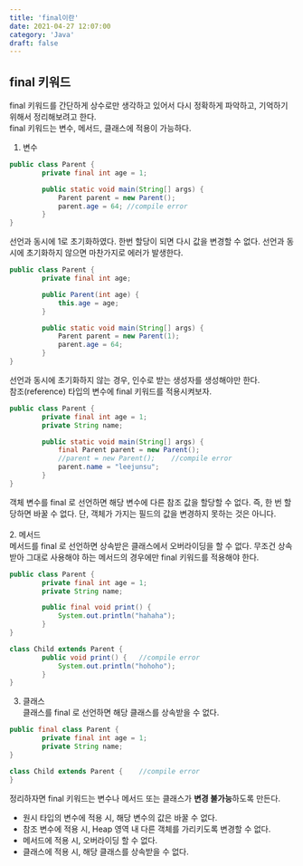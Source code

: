```yaml
---
title: 'final이란'
date: 2021-04-27 12:07:00
category: 'Java'
draft: false
---
```


## final 키워드
final 키워드를 간단하게 상수로만 생각하고 있어서 다시 정확하게 파악하고, 기억하기 위해서 정리해보려고 한다.  
final 키워드는 변수, 메서드, 클래스에 적용이 가능하다. 

1. 변수
```java
public class Parent {
        private final int age = 1;

        public static void main(String[] args) {
            Parent parent = new Parent();
            parent.age = 64; //compile error
        }
}
```
선언과 동시에 1로 초기화하였다. 한번 할당이 되면 다시 값을 변경할 수 없다. 선언과 동시에 초기화하지 않으면 마찬가지로 에러가 발생한다.
```java
public class Parent {
        private final int age;

        public Parent(int age) {
            this.age = age;
        }

        public static void main(String[] args) {
            Parent parent = new Parent(1);
            parent.age = 64;
        }
}
```
선언과 동시에 초기화하지 않는 경우, 인수로 받는 생성자를 생성해야만 한다.  
참조(reference) 타입의 변수에 final 키워드를 적용시켜보자.
```java
public class Parent {
        private final int age = 1;
        private String name;

        public static void main(String[] args) {
            final Parent parent = new Parent();
            //parent = new Parent();    //compile error
            parent.name = "leejunsu";
        }
}
```
객체 변수를 final 로 선언하면 해당 변수에 다른 참조 값을 할당할 수 없다. 즉, 한 번 할당하면 바꿀 수 없다. 단, 객체가 가지는 필드의 값을 변경하지 못하는 것은 아니다.
<br></br>
2. 메서드  
메서드를 final 로 선언하면 상속받은 클래스에서 오버라이딩을 할 수 없다. 무조건 상속받아 그대로 사용해야 하는 메서드의 경우에만 final 키워드를 적용해야 한다.
```java
public class Parent {
        private final int age = 1;
        private String name;

        public final void print() {
            System.out.println("hahaha");
        }
}
```
```java
class Child extends Parent {
        public void print() {   //compile error
            System.out.println("hohoho");
        }
}
```
3. 클래스  
클래스를 final 로 선언하면 해당 클래스를 상속받을 수 없다.
```java
public final class Parent {
        private final int age = 1;
        private String name;
}
```
```java
class Child extends Parent {    //compile error
}
```

정리하자면 final 키워드는 변수나 메서드 또는 클래스가 **변경 불가능**하도록 만든다.  
- 원시 타입의 변수에 적용 시, 해당 변수의 값은 바꿀 수 없다. 
- 참조 변수에 적용 시, Heap 영역 내 다른 객체를 가리키도록 변경할 수 없다.
- 메서드에 적용 시, 오버라이딩 할 수 없다.
- 클래스에 적용 시, 해당 클래스를 상속받을 수 없다.  